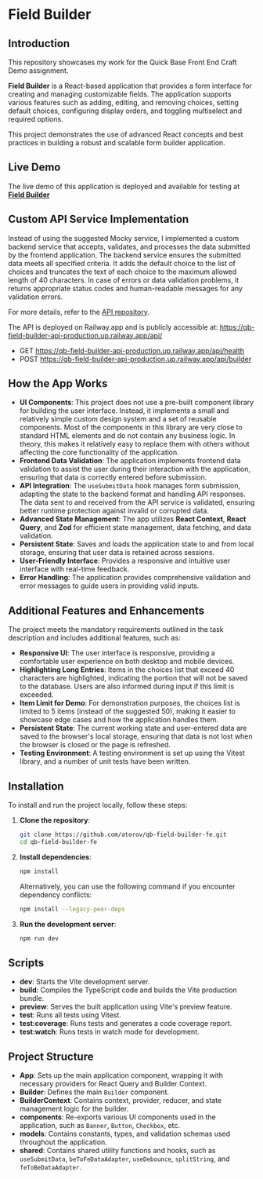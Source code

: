 # Field Builder

## Introduction

This repository showcases my work for the Quick Base Front End Craft Demo assignment.

**Field Builder** is a React-based application that provides a form interface for creating and managing customizable fields. The application supports various features such as adding, editing, and removing choices, setting default choices, configuring display orders, and toggling multiselect and required options.

This project demonstrates the use of advanced React concepts and best practices in building a robust and scalable form builder application.

## Live Demo

The live demo of this application is deployed and available for testing at **[Field Builder](https://field-builder.surge.sh/)**

## Custom API Service Implementation

Instead of using the suggested Mocky service, I implemented a custom backend service that accepts, validates, and processes the data submitted by the frontend application. The backend service ensures the submitted data meets all specified criteria. It adds the default choice to the list of choices and truncates the text of each choice to the maximum allowed length of 40 characters. In case of errors or data validation problems, it returns appropriate status codes and human-readable messages for any validation errors.

For more details, refer to the [API repository](https://github.com/atorov/qb-field-builder-api).

The API is deployed on Railway.app and is publicly accessible at: <https://qb-field-builder-api-production.up.railway.app/api/>

-   GET <https://qb-field-builder-api-production.up.railway.app/api/health>
-   POST <https://qb-field-builder-api-production.up.railway.app/api/builder>

## How the App Works

-   **UI Components**: This project does not use a pre-built component library for building the user interface. Instead, it implements a small and relatively simple custom design system and a set of reusable components. Most of the components in this library are very close to standard HTML elements and do not contain any business logic. In theory, this makes it relatively easy to replace them with others without affecting the core functionality of the application.
-   **Frontend Data Validation**: The application implements frontend data validation to assist the user during their interaction with the application, ensuring that data is correctly entered before submission.
-   **API Integration**: The `useSubmitData` hook manages form submission, adapting the state to the backend format and handling API responses. The data sent to and received from the API service is validated, ensuring better runtime protection against invalid or corrupted data.
-   **Advanced State Management**: The app utilizes **React Context**, **React Query**, and **Zod** for efficient state management, data fetching, and data validation.
-   **Persistent State**: Saves and loads the application state to and from local storage, ensuring that user data is retained across sessions.
-   **User-Friendly Interface**: Provides a responsive and intuitive user interface with real-time feedback.
-   **Error Handling**: The application provides comprehensive validation and error messages to guide users in providing valid inputs.

## Additional Features and Enhancements

The project meets the mandatory requirements outlined in the task description and includes additional features, such as:

-   **Responsive UI**: The user interface is responsive, providing a comfortable user experience on both desktop and mobile devices.
-   **Highlighting Long Entries**: Items in the choices list that exceed 40 characters are highlighted, indicating the portion that will not be saved to the database. Users are also informed during input if this limit is exceeded.
-   **Item Limit for Demo**: For demonstration purposes, the choices list is limited to 5 items (instead of the suggested 50), making it easier to showcase edge cases and how the application handles them.
-   **Persistent State**: The current working state and user-entered data are saved to the browser's local storage, ensuring that data is not lost when the browser is closed or the page is refreshed.
-   **Testing Environment**: A testing environment is set up using the Vitest library, and a number of unit tests have been written.

## Installation

To install and run the project locally, follow these steps:

1. **Clone the repository**:

    ```sh
    git clone https://github.com/atorov/qb-field-builder-fe.git
    cd qb-field-builder-fe
    ```

2. **Install dependencies**:

    ```sh
    npm install
    ```

    Alternatively, you can use the following command if you encounter dependency conflicts:

    ```sh
    npm install --legacy-peer-deps
    ```

3. **Run the development server**:

    ```sh
    npm run dev
    ```

## Scripts

-   **dev**: Starts the Vite development server.
-   **build**: Compiles the TypeScript code and builds the Vite production bundle.
-   **preview**: Serves the built application using Vite's preview feature.
-   **test**: Runs all tests using Vitest.
-   **test:coverage**: Runs tests and generates a code coverage report.
-   **test:watch**: Runs tests in watch mode for development.

## Project Structure

-   **App**: Sets up the main application component, wrapping it with necessary providers for React Query and Builder Context.
-   **Builder**: Defines the main `Builder` component.
-   **BuilderContext**: Contains context, provider, reducer, and state management logic for the builder.
-   **components**: Re-exports various UI components used in the application, such as `Banner`, `Button`, `Checkbox`, etc.
-   **models**: Contains constants, types, and validation schemas used throughout the application.
-   **shared**: Contains shared utility functions and hooks, such as `useSubmitData`, `beToFeDataAdapter`, `useDebounce`, `splitString`, and `feToBeDataAdapter`.
